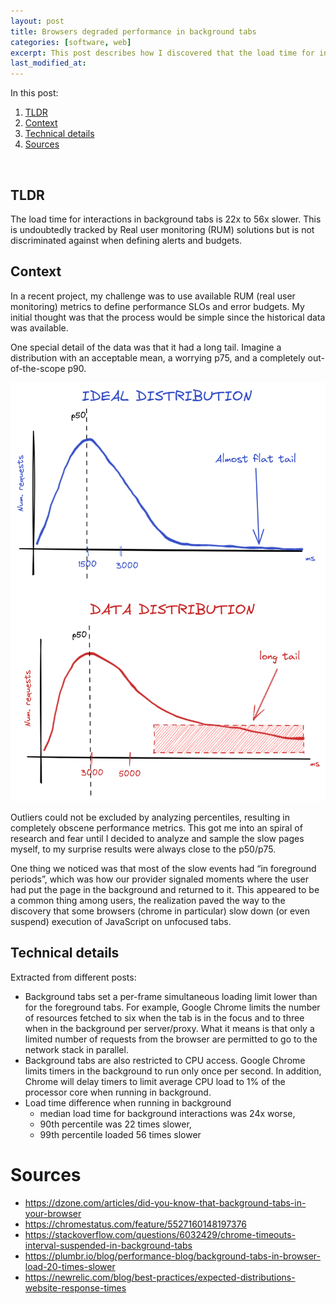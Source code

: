 ```yaml
---
layout: post
title: Browsers degraded performance in background tabs
categories: [software, web]
excerpt: This post describes how I discovered that the load time for interactions in background tabs is 22x to 56x slower
last_modified_at:
---
```


In this post:
1.  [TLDR](#org638f63e)
2.  [Context](#orgd834b73)
3.  [Technical details](#orgf9e1b7f)
4.  [Sources](#orgfdfe677)

<br>

<a id="org638f63e"></a>

## TLDR

The load time for interactions in background tabs is 22x to 56x slower. This is undoubtedly tracked by Real user monitoring (RUM) solutions but is not discriminated against when defining alerts and budgets.


<a id="orgd834b73"></a>

## Context

In a recent project, my challenge was to use available RUM (real user monitoring) metrics to define performance SLOs and error budgets. My initial thought was that the process would be simple since the historical data was available.

One special detail of the data was that it had a long tail. Imagine a distribution with an acceptable mean, a worrying p75, and a completely out-of-the-scope p90.

<img
 src="/images/2022-07-03-browser-perf-inactive-tabs/distribution.png" alt="Two distributions. One ideal and one with a long tail"
 title="Two distributions. One ideal and one with a long tail"
/>

Outliers could not be excluded by analyzing percentiles, resulting in completely obscene performance metrics. This got me into an spiral of research and fear until I decided to analyze and sample the slow pages myself, to my surprise results were always close to the p50/p75.

One thing we noticed was that most of the slow events had “in foreground periods”, which was how our provider signaled moments where the user had put the page in the background and returned to it. This appeared to be a common thing among users, the realization paved the way to the discovery that some browsers (chrome in particular) slow down (or even suspend) execution of JavaScript on unfocused tabs.


<a id="orgf9e1b7f"></a>

## Technical details

Extracted from different posts:

-   Background tabs set a per-frame simultaneous loading limit lower than for the foreground tabs. For example, Google Chrome limits the number of resources fetched to six when the tab is in the focus and to three when in the background per server/proxy. What it means is that only a limited number of requests from the browser are permitted to go to the network stack in parallel.
-   Background tabs are also restricted to CPU access. Google Chrome limits timers in the background to run only once per second. In addition, Chrome will delay timers to limit average CPU load to 1% of the processor core when running in background.
-   Load time difference when running in background
    -   median load time for background interactions was 24x worse,
    -   90th percentile was 22 times slower,
    -   99th percentile loaded 56 times slower


<a id="orgfdfe677"></a>

# Sources

-   <https://dzone.com/articles/did-you-know-that-background-tabs-in-your-browser>
-   <https://chromestatus.com/feature/5527160148197376>
-   <https://stackoverflow.com/questions/6032429/chrome-timeouts-interval-suspended-in-background-tabs>
-   <https://plumbr.io/blog/performance-blog/background-tabs-in-browser-load-20-times-slower>
-   <https://newrelic.com/blog/best-practices/expected-distributions-website-response-times>

